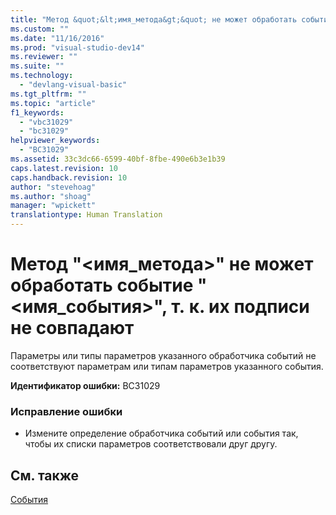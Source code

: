 ```yaml
---
title: "Метод &quot;&lt;имя_метода&gt;&quot; не может обработать событие &quot;&lt;имя_события&gt;&quot;, т.&#160;к. их подписи не совпадают | Microsoft Docs"
ms.custom: ""
ms.date: "11/16/2016"
ms.prod: "visual-studio-dev14"
ms.reviewer: ""
ms.suite: ""
ms.technology: 
  - "devlang-visual-basic"
ms.tgt_pltfrm: ""
ms.topic: "article"
f1_keywords: 
  - "vbc31029"
  - "bc31029"
helpviewer_keywords: 
  - "BC31029"
ms.assetid: 33c3dc66-6599-40bf-8fbe-490e6b3e1b39
caps.latest.revision: 10
caps.handback.revision: 10
author: "stevehoag"
ms.author: "shoag"
manager: "wpickett"
translationtype: Human Translation
---
```

# Метод &quot;&lt;имя_метода&gt;&quot; не может обработать событие &quot;&lt;имя_события&gt;&quot;, т.&#160;к. их подписи не совпадают
Параметры или типы параметров указанного обработчика событий не соответствуют параметрам или типам параметров указанного события.  
  
 **Идентификатор ошибки:** BC31029  
  
### Исправление ошибки  
  
-   Измените определение обработчика событий или события так, чтобы их списки параметров соответствовали друг другу.  
  
## См. также  
 [События](../../visual-basic/programming-guide/language-features/events/events.md)